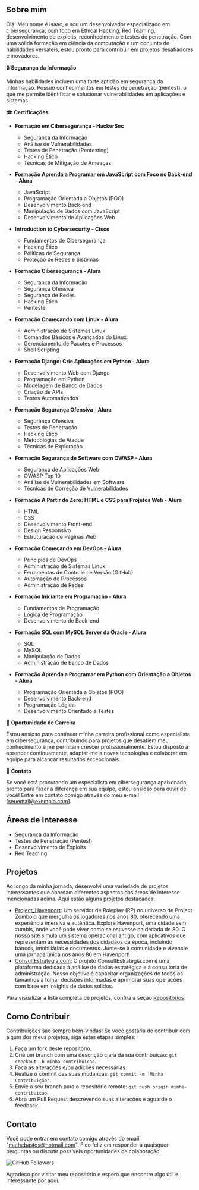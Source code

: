 ## Sobre mim

Olá! Meu nome é Isaac, e sou um desenvolvedor especializado em cibersegurança, com foco em Ethical Hacking, Red Teaming, desenvolvimento de exploits, reconhecimento e testes de penetração. Com uma sólida formação em ciência da computação e um conjunto de habilidades versáteis, estou pronto para contribuir em projetos desafiadores e inovadores.

🔒 **Segurança da Informação**

Minhas habilidades incluem uma forte aptidão em segurança da informação. Possuo conhecimentos em testes de penetração (pentest), o que me permite identificar e solucionar vulnerabilidades em aplicações e sistemas.

🎓 **Certificações**

- **Formação em Cibersegurança - HackerSec**
  - Segurança da Informação
  - Análise de Vulnerabilidades
  - Testes de Penetração (Pentesting)
  - Hacking Ético
  - Técnicas de Mitigação de Ameaças

- **Formação Aprenda a Programar em JavaScript com Foco no Back-end - Alura**
  - JavaScript
  - Programação Orientada a Objetos (POO)
  - Desenvolvimento Back-end
  - Manipulação de Dados com JavaScript
  - Desenvolvimento de Aplicações Web

- **Introduction to Cybersecurity - Cisco**
  - Fundamentos de Cibersegurança
  - Hacking Ético
  - Políticas de Segurança
  - Proteção de Redes e Sistemas

- **Formação Cibersegurança - Alura**
  - Segurança da Informação
  - Segurança Ofensiva
  - Segurança de Redes
  - Hacking Ético
  - Penteste

- **Formação Começando com Linux - Alura**
  - Administração de Sistemas Linux
  - Comandos Básicos e Avançados do Linux
  - Gerenciamento de Pacotes e Processos
  - Shell Scripting

- **Formação Django: Crie Aplicações em Python - Alura**
  - Desenvolvimento Web com Django
  - Programação em Python
  - Modelagem de Banco de Dados
  - Criação de APIs
  - Testes Automatizados

- **Formação Segurança Ofensiva - Alura**
  - Segurança Ofensiva
  - Testes de Penetração
  - Hacking Ético
  - Metodologias de Ataque
  - Técnicas de Exploração

- **Formação Segurança de Software com OWASP - Alura**
  - Segurança de Aplicações Web
  - OWASP Top 10
  - Análise de Vulnerabilidades em Software
  - Técnicas de Correção de Vulnerabilidades

- **Formação A Partir do Zero: HTML e CSS para Projetos Web - Alura**
  - HTML
  - CSS
  - Desenvolvimento Front-end
  - Design Responsivo
  - Estruturação de Páginas Web

- **Formação Começando em DevOps - Alura**
  - Princípios de DevOps
  - Administração de Sistemas Linux
  - Ferramentas de Controle de Versão (GitHub)
  - Automação de Processos
  - Administração de Redes

- **Formação Iniciante em Programação - Alura**
  - Fundamentos de Programação
  - Lógica de Programação
  - Desenvolvimento de Back-end

- **Formação SQL com MySQL Server da Oracle - Alura**
  - SQL
  - MySQL
  - Manipulação de Dados
  - Administração de Banco de Dados

- **Formação Aprenda a Programar em Python com Orientação a Objetos - Alura**
  - Programação Orientada a Objetos (POO)
  - Desenvolvimento Back-end
  - Programação Lógica
  - Desenvolvimento Orientado a Testes

💼 **Oportunidade de Carreira**

Estou ansioso para continuar minha carreira profissional como especialista em cibersegurança, contribuindo para projetos que desafiem meu conhecimento e me permitam crescer profissionalmente. Estou disposto a aprender continuamente, adaptar-me a novas tecnologias e colaborar em equipe para alcançar resultados excepcionais.

📨 **Contato**

Se você está procurando um especialista em cibersegurança apaixonado, pronto para fazer a diferença em sua equipe, estou ansioso para ouvir de você! Entre em contato comigo através do meu e-mail [seuemail@exemplo.com].

## Áreas de Interesse

- Segurança da Informação
- Testes de Penetração (Pentest)
- Desenvolvimento de Exploits
- Red Teaming

## Projetos

Ao longo da minha jornada, desenvolvi uma variedade de projetos interessantes que abordam diferentes aspectos das áreas de interesse mencionadas acima. Aqui estão alguns projetos destacados:

- [Project_Havenport](https://github.com/C4NIS/Project_Havenport): Um servidor de Roleplay (RP) no universo de Project Zomboid que mergulha os jogadores nos anos 80, oferecendo uma experiência imersiva e autêntica. Explore Havenport, uma cidade sem zumbis, onde você pode viver como se estivesse na década de 80. O nosso site simula um sistema operacional antigo, com aplicativos que representam as necessidades dos cidadãos da época, incluindo bancos, imobiliárias e documentos. Junte-se à comunidade e vivencie uma jornada única nos anos 80 em Havenport!
- [ConsultEstrategia.com](https://github.com/C4NIS/ConsultEstrategia.com): O projeto ConsultEstrategia.com é uma plataforma dedicada à análise de dados estratégica e à consultoria de administração. Nosso objetivo é capacitar organizações de todos os tamanhos a tomar decisões informadas e aprimorar suas operações com base em insights de dados sólidos.

Para visualizar a lista completa de projetos, confira a seção [Repositórios](https://github.com/C4NIS?tab=repositories).

## Como Contribuir

Contribuições são sempre bem-vindas! Se você gostaria de contribuir com algum dos meus projetos, siga estas etapas simples:

1. Faça um fork deste repositório.
2. Crie um branch com uma descrição clara da sua contribuição: `git checkout -b minha-contribuicao`.
3. Faça as alterações e/ou adições necessárias.
4. Realize o commit das suas mudanças: `git commit -m 'Minha Contribuição'`.
5. Envie o seu branch para o repositório remoto: `git push origin minha-contribuicao`.
6. Abra um Pull Request descrevendo suas alterações e aguarde o feedback.

## Contato

Você pode entrar em contato comigo através do email "mathebastos@hotmail.com". Fico feliz em responder a quaisquer perguntas ou discutir possíveis oportunidades de colaboração.

![GitHub Followers](https://img.shields.io/github/followers/C4NIS.svg?style=social&label=Follow)

Agradeço por visitar meu repositório e espero que encontre algo útil e interessante por aqui.
